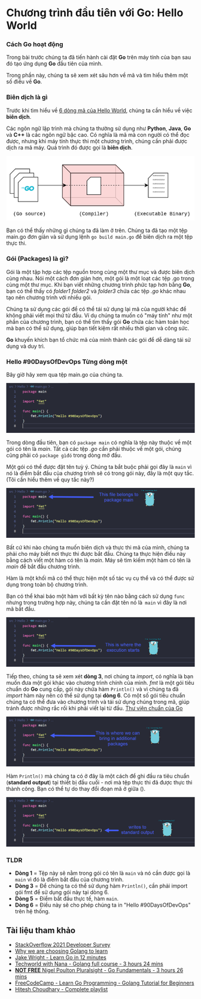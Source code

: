 # Chương trình đầu tiên với Go: Hello World

### Cách Go hoạt động

Trong bài trước chúng ta đã tiến hành cài đặt **Go** trên máy tính của bạn sau đó tạo ứng dụng **Go** đầu tiên của mình.

Trong phần này, chúng ta sẽ xem xét sâu hơn về mã và tìm hiểu thêm một số điều về **Go**.

### Biên dịch là gì

Trước khi tìm hiểu về [6 dòng mã của Hello World](/Scripts/GoLang/hello.go), chúng ta cần hiểu về việc **biên dịch**.

Các ngôn ngữ lập trình mà chúng ta thường sử dụng như **Python**, **Java**, **Go** và **C++** là các ngôn ngữ bậc cao. Có nghĩa là mã mà con người có thể đọc được, nhưng khi máy tính thực thi một chương trình, chúng cần phải được dịch ra mã máy. Quá trình đó được gọi là **biên dịch**.

![DevOps và GoLang](/Image/GoLang014.png)

Bạn có thể thấy những gì chúng ta đã làm ở trên. Chúng ta đã tạo một tệp main.go đơn giản và sử dụng lệnh `go build main.go` để biên dịch ra một tệp thực thi.

### Gói (Packages) là gì?

Gói là một tập hợp các tệp nguồn trong cùng một thư mục và được biên dịch cùng nhau. Nói một cách đơn giản hơn, một gói là một loạt các tệp .go trong cùng một thư mục. Khi bạn viết những chương trình phức tạp hơn bằng **Go**, bạn có thể thấy có *folder1* *folder2* và *folder3* chứa các tệp *.go* khác nhau tạo nên chương trình với nhiều gói.

Chúng ta sử dụng các gói để có thể tái sử dụng lại mã của người khác để không phải viết mọi thứ từ đầu. Ví dụ chúng ta muốn có "máy tính" như một phần của chương trình, bạn có thể tìm thấy gói **Go** chứa các hàm toán học mà bạn có thể sử dụng, giúp bạn tiết kiệm rất nhiều thời gian và công sức.

**Go** khuyến khích bạn tổ chức mã của mình thành các gói để dễ dàng tái sử dụng và duy trì.

### Hello #90DaysOfDevOps Từng dòng một

Bây giờ hãy xem qua tệp main.go của chúng ta.

![DevOps và GoLang](/Image/GoLang015.png)

Trong dòng đầu tiên, bạn có `package main` có nghĩa là tệp này thuộc về một gói có tên là *main*. Tất cả các tệp *.go* cần phải thuộc về một gói, chúng cũng phải có `package gìđó` trong dòng mở đầu.

Một gói có thể được đặt tên tuỳ ý. Chúng ta bắt buộc phải gọi đây là `main` vì nó là điểm bắt đầu của chương trình sẽ có trong gói này, đây là một quy tắc. (Tôi cần hiểu thêm về quy tắc này?)

![DevOps và GoLang](/Image/GoLang016.png)

Bất cứ khi nào chúng ta muốn biên dịch và thực thi mã của mình, chúng ta phải cho máy biết nơi thực thi được bắt đầu. Chúng ta thực hiện điều này bằng cách viết một hàm có tên là *main*. Máy sẽ tìm kiếm một hàm có tên là *main* để bắt đầu chương trình.

Hàm là một khối mã có thể thực hiện một số tác vụ cụ thể và có thể được sử dụng trong toàn bộ chương trình.

Bạn có thể khai báo một hàm với bất kỳ tên nào bằng cách sử dụng `func` nhưng trong trường hợp này, chúng ta cần đặt tên nó là` main` vì đây là nơi mã bắt đầu.

![DevOps và GoLang](/Image/GoLang017.png)

Tiếp theo, chúng ta sẽ xem xét **dòng 3**, nơi chúng ta *import*, có nghĩa là bạn muốn đưa một gói khác vào chương trình chính của mình. *fmt* là một gói tiêu chuẩn do **Go** cung cấp, gói này chứa hàm `Println()` và vì chúng ta đã *import* hàm này nên có thể sử dụng tại **dòng 6**. Có một số gói tiêu chuẩn chúng ta có thể đưa vào chương trình và tái sử dụng chúng trong mã, giúp tránh được những rắc rối khi phải viết lại từ đầu. [Thư viện chuẩn của Go](https://pkg.go.dev/std)

![DevOps và GoLang](/Image/GoLang018.png)

Hàm `Println()` mà chúng ta có ở đây là một cách để ghi đầu ra tiêu chuẩn (**standard output**) tại thiết bị đầu cuối - nơi mà tệp thực thi đã được thực thi thành công. Bạn có thể tự do thay đổi đoạn mã ở giữa ().

![DevOps và GoLang](/Image/GoLang019.png)

### TLDR

- **Dòng 1** = Tệp này sẽ nằm trong gói có tên là `main` và nó cần được gọi là `main` vì đó là điểm bắt đầu của chương trình.
- **Dòng 3** = Để chúng ta có thể sử dụng hàm `Println()`, cần phải import gói fmt để sử dụng gói này tại dòng 6.
- **Dòng 5** = Điểm bắt đầu thực tế, hàm `main`.
- **Dòng 6** = Điều này sẽ cho phép chúng ta in "Hello #90DaysOfDevOps" trên hệ thống.

## Tài liệu tham khảo

- [StackOverflow 2021 Developer Survey](https://insights.stackoverflow.com/survey/2021)
- [Why we are choosing Golang to learn](https://www.youtube.com/watch?v=7pLqIIAqZD4&t=9s)
- [Jake Wright - Learn Go in 12 minutes](https://www.youtube.com/watch?v=C8LgvuEBraI&t=312s)
- [Techworld with Nana - Golang full course - 3 hours 24 mins](https://www.youtube.com/watch?v=yyUHQIec83I)
- [**NOT FREE** Nigel Poulton Pluralsight - Go Fundamentals - 3 hours 26 mins](https://www.pluralsight.com/courses/go-fundamentals)
- [FreeCodeCamp - Learn Go Programming - Golang Tutorial for Beginners](https://www.youtube.com/watch?v=YS4e4q9oBaU&t=1025s)
- [Hitesh Choudhary - Complete playlist](https://www.youtube.com/playlist?list=PLRAV69dS1uWSR89FRQGZ6q9BR2b44Tr9N)